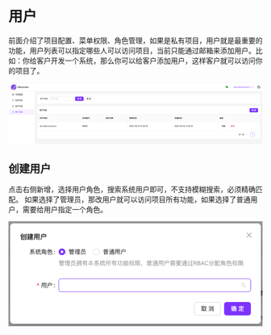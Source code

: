 # 用户

前面介绍了项目配置、菜单权限、角色管理，如果是私有项目，用户就是最重要的功能，用户列表可以指定哪些人可以访问项目，当前只能通过邮箱来添加用户。比如：你给客户开发一个系统，那么你可以给客户添加用户，这样客户就可以访问你的项目了。

![项目列表](./../assets/project/user.png)

## 创建用户

点击右侧新增，选择用户角色，搜索系统用户即可，不支持模糊搜索，必须精确匹配。 如果选择了管理员，那改用户就可以访问项目所有功能，如果选择了普通用户，需要给用户指定一个角色。

![创建用户](./../assets/project/createUser.png)

